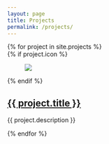 ```yaml
---
layout: page
title: Projects
permalink: /projects/
---
```

<article class="project-list">
{% for project in site.projects %}
<div class="project">
{% if project.icon %}
    <figure class="appicon">
        <a href="{{ project.url }}">
            <img src="{{ site.assets }}{{ project.icon }}"/>
        </a>
    </figure>
{% endif %}

<h2 class="post-title"><a href="{{ project.url }}">{{ project.title }}</a></h2>

<p class="project-description">{{ project.description }}</p>
</div>
{% endfor %}
</article>
